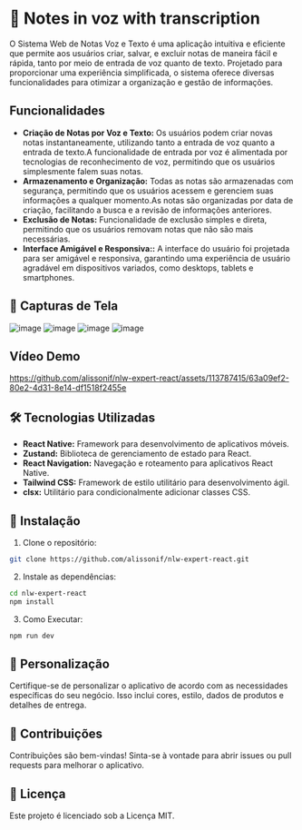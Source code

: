 # 🚀 Notes in voz  with transcription

O Sistema Web de Notas Voz e Texto é uma aplicação intuitiva e eficiente que permite aos usuários criar, salvar, e excluir notas de maneira fácil e rápida, tanto por meio de entrada de voz quanto de texto. Projetado para proporcionar uma experiência simplificada, o sistema oferece diversas funcionalidades para otimizar a organização e gestão de informações.

## Funcionalidades

- **Criação de Notas por Voz e Texto:** Os usuários podem criar novas notas instantaneamente, utilizando tanto a entrada de voz quanto a entrada de texto.A funcionalidade de entrada por voz é alimentada por tecnologias de reconhecimento de voz, permitindo que os usuários simplesmente falem suas notas.
- **Armazenamento e Organização:** Todas as notas são armazenadas com segurança, permitindo que os usuários acessem e gerenciem suas informações a qualquer momento.As notas são organizadas por data de criação, facilitando a busca e a revisão de informações anteriores.
- **Exclusão de Notas:** Funcionalidade de exclusão simples e direta, permitindo que os usuários removam notas que não são mais necessárias.
- **Interface Amigável e Responsiva::** A interface do usuário foi projetada para ser amigável e responsiva, garantindo uma experiência de usuário agradável em dispositivos variados, como desktops, tablets e smartphones.

## 📸 Capturas de Tela

![image](https://github.com/alissonif/nlw-expert-react/assets/113787415/a349a81b-1f40-4ad1-a854-b81718a29c08)
![image](https://github.com/alissonif/nlw-expert-react/assets/113787415/8cf89a9a-2ca2-4541-826d-65bbec08569b)
![image](https://github.com/alissonif/nlw-expert-react/assets/113787415/508777db-5230-4640-abe7-7bf652bd7997)
![image](https://github.com/alissonif/nlw-expert-react/assets/113787415/e92791e0-a517-43c6-b9f0-deef5ca37599)

## Vídeo Demo

https://github.com/alissonif/nlw-expert-react/assets/113787415/63a09ef2-80e2-4d31-8e14-df1518f2455e


## 🛠️ Tecnologias Utilizadas

- **React Native:** Framework para desenvolvimento de aplicativos móveis.
- **Zustand:** Biblioteca de gerenciamento de estado para React.
- **React Navigation:** Navegação e roteamento para aplicativos React Native.
- **Tailwind CSS:** Framework de estilo utilitário para desenvolvimento ágil.
- **clsx:** Utilitário para condicionalmente adicionar classes CSS.
  
## 🚀 Instalação

1. Clone o repositório:

```bash
git clone https://github.com/alissonif/nlw-expert-react.git
```
2. Instale as dependências:

```bash
cd nlw-expert-react
npm install
```
3. Como Executar:
```bash
npm run dev
```

## 🎨 Personalização
Certifique-se de personalizar o aplicativo de acordo com as necessidades específicas do seu negócio. Isso inclui cores, estilo, dados de produtos e detalhes de entrega.

## 🤝 Contribuições
Contribuições são bem-vindas! Sinta-se à vontade para abrir issues ou pull requests para melhorar o aplicativo.

## 📝 Licença
Este projeto é licenciado sob a Licença MIT.

